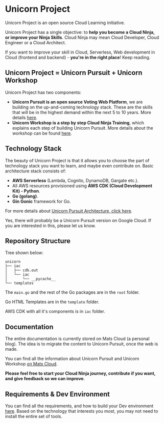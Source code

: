 # Unicorn Project

Unicorn Project is an open source Cloud Learning initiative.

Unicorn Project has a single objective: to **help you become a Cloud Ninja, or improve your Ninja Skills**. Cloud Ninja may mean Cloud Developer, Cloud Engineer or a Cloud Architect.

If you want to improve your skill in Cloud, Serverless, Web development in Cloud (frontend and backend) - **you're in the right place**! Keep reading.

## Unicorn Project = Unicorn Pursuit + Unicorn Workshop

Unicorn Project has two components:

- **Unicorn Pursuit is an open source Voting Web Platform**, we are building on the up-and-coming technology stack. These are the skills that will be in the highest demand within the next 5 to 10 years. More details [here](https://www.matscloud.com/docs/unicorn-project/).
- **Unicorn Workshop is a step by step Cloud Ninja Training**, which explains each step of building Unicorn Pursuit. More details about the workshop can be found [here](https://www.matscloud.com/docs/unicorn-project/workshop/).

## Technology Stack

The beauty of Unicorn Project is that it allows you to choose the part of technology stack you want to learn, and maybe even contribute on. Basic architecture stack consists of:

- **AWS Serverless** (Lambda, Cognito, DynamoDB, Gargate etc.).
- All AWS resources provisioned using **AWS CDK (Cloud Development Kit) - Python**.
- **Go (golang)**.
- **Gin Gonic** framework for Go.

For more details about [Unicorn Pursuit Architecture, click here](https://www.matscloud.com/docs/unicorn-project/architecture/).

Yes, there will probably be a Unicorn Pursuit version on Google Cloud. If you are interested in this, please let us know.

## Repository Structure

Tree shown below:

```
unicorn
├── iac
│   ├── cdk.out
│   └── iac
│       └── __pycache__
└── templates
```

The `main.go` and the rest of the Go packages are in the `root` folder.

Go HTML Templates are in the `template` folder.

AWS CDK with all it's components is in `iac` folder.

## Documentation

The entire documentation is currently stored on Mats Cloud (a personal blog). The idea is to migrate the content to Unicorn Pursuit, once the web is made.

You can find all the information about Unicorn Pursuit and Unicorn Workshop [on Mats Cloud](https://www.matscloud.com/docs/).

**Please feel free to start your Cloud Ninja journey, contribute if you want, and give feedback so we can improve**.

## Requirements & Dev Environment

You can find all the requirements, and how to build your Dev environment [here](https://www.matscloud.com/docs/dev-environment/). Based on the technology that interests you most, you may not need to install the entire set of tools.
